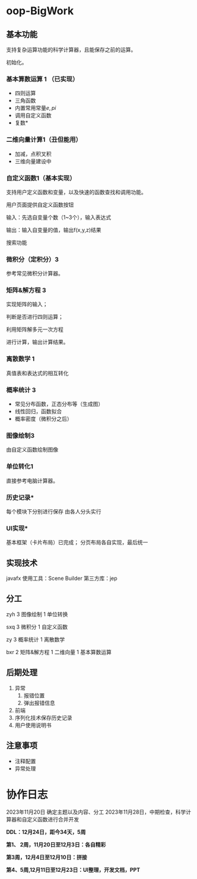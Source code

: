 # oop-BigWork

## 基本功能

支持复杂运算功能的科学计算器，且能保存之前的运算。

初始化。

### 基本算数运算 1 （已实现）

- 四则运算
- 三角函数
- 内置常用常量$e,pi$
- 调用自定义函数
- 复数*

### 二维向量计算1（丑但能用）

   - 加减，点积叉积
   - 三维向量建设中
     
### 自定义函数1（基本实现）

支持用户定义函数和变量，以及快速的函数查找和调用功能。

用户页面提供自定义函数按钮

输入：先选自变量个数（1~3个），输入表达式

输出：输入自变量的值，输出f(x,y,z)结果

搜索功能


### 微积分（定积分）3

参考常见微积分计算器。



### 矩阵&解方程 3

实现矩阵的输入；

判断是否进行四则运算；

利用矩阵解多元一次方程

进行计算，输出计算结果。



### 离散数学 1

真值表和表达式的相互转化


### 概率统计 3

- 常见分布函数，正态分布等（生成图）
- 线性回归，函数拟合
- 概率密度（微积分之后）

### 图像绘制3

由自定义函数绘制图像

### 单位转化1

直接参考电脑计算器。



### 历史记录*

每个模块下分别进行保存
由各人分头实行


### UI实现*

基本框架（卡片布局）已完成；
分页布局各自实现，最后统一

## 实现技术

javafx
使用工具：Scene Builder
第三方库：jep

## 分工

zyh 3	图像绘制	1	单位转换

sxq 3	微积分	1	自定义函数

zy	3	概率统计	1	离散数学

bxr 2	矩阵&解方程	1	二维向量		1	基本算数运算

## 后期处理

1. 异常
   1. 报错位置
   2. 弹出报错信息
2. 前端
3. 序列化技术保存历史记录
4. 用户使用说明书

## 注意事项

- 注释配置
- 异常处理


# 协作日志

2023年11月20日	确定主题以及内容、分工
2023年11月28日，中期检查，科学计算器和自定义函数进行合并开发




**DDL：12月24日，距今34天，5周**

**第1、 2周，11月20日至12月3日：各自精彩**

**第3周，12月4日至12月10日：拼接**

**第4、5周,12月11日至12月23日：UI整理，开发文档，PPT**
